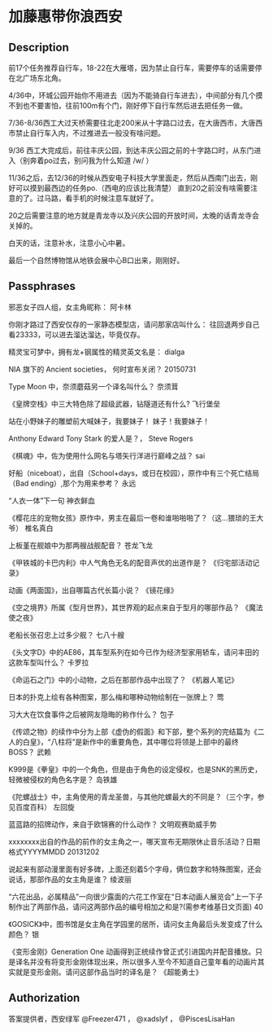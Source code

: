 # 加藤惠带你浪西安

##  Description

前17个任务推荐自行车，18-22在大雁塔，因为禁止自行车，需要停车的话需要停在北广场东北角。

4/36中，环城公园开始你不用进去（因为不能骑自行车进去），中间部分有几个摸不到也不要害怕，往前100m有个门，刚好停下自行车然后进去把任务一做。

7/36-8/36西工大过天桥需要往北走200米从十字路口过去，在大唐西市，大唐西市禁止自行车入内，不过推进去一般没有啥问题。

9/36 西工大完成后，前往丰庆公园，到达丰庆公园之前的十字路口时，从东门进入（别奔着po过去，别问我为什么知道 /w/ ）

11/36之后，去12/36的时候从西安电子科技大学里面走，然后从西南门出去，刚好可以摸到最西边的任务po.（西电的应该比我清楚）
直到20之前没有啥需要注意的了。过马路，看手机的时候注意车就好了。

20之后需要注意的地方就是青龙寺以及兴庆公园的开放时间，太晚的话青龙寺会关掉的。

白天的话，注意补水，注意小心中暑。

最后一个自然博物馆从地铁会展中心B口出来，刚刚好。

##  Passphrases

邪恶女子四人组，女主角昵称：
阿卡林

你刚才路过了西安仅存的一家静态模型店，请问那家店叫什么：
往回退两步自己看23333，可以进去溜达溜达，毕竟仅存。

精灵宝可梦中，拥有龙+钢属性的精灵英文名是：
dialga

NIA 旗下的 Ancient societies， 何时宣布关闭？
20150731

Type Moon 中，奈须蘑菇另一个译名叫什么？
奈须茸 

《皇牌空栈》中三大特色除了超级武器，钻隧道还有什么?
飞行堡垒

站在小野妹子的雕塑前大喊妹子，我要妹子！
妹子！我要妹子！

Anthony Edward Tony Stark 的爱人是？，
Steve Rogers

《棋魂》中，佐为使用什么网名与塔矢行洋进行巅峰之战？
sai

好船（niceboat），出自（School+days，或日在校园），原作中有三个死亡结局（Bad ending）,那个为用来参考？
永远

“人衣一体”下一句
神衣鲜血

《樱花庄的宠物女孩》原作中，男主在最后一卷和谁啪啪啪了？（这...猥琐的王大爷）
椎名真白

上板堇在舰娘中为那两艘战舰配音？
苍龙飞龙

《甲铁城的卡巴内利》中人气角色无名的配音声优的出道作是？
《归宅部活动记录》

动画《两面国》，出自哪篇古代长篇小说？
《镜花缘》

《空之境界》所属《型月世界》，其世界观的起点来自于型月的哪部作品？
《魔法使之夜》

老船长张召忠上过多少舰？
七八十艘

《头文字D》中的AE86，其车型系列在如今已作为经济型家用轿车，请问丰田的这款车型叫什么？
卡罗拉

《命运石之门》中的小动物，之后在那部作品中出现了？
《机器人笔记》

日本的扑克上绘有各种图案，那么梅和哪种动物绘制在一张牌上？
莺

习大大在饮食事件之后被网友隐晦的称作什么？
包子

《传颂之物》的续作中分为上部《虚伪的假面》和下部，整个系列的完结篇为《二人的白皇》，“八柱将”是新作中的重要角色，其中哪位将领是上部中的最终BOSS？
武赖

K999是《拳皇》中的一个角色，但是由于角色的设定侵权，也是SNK的黑历史，轻微被侵权的角色名字是？
岛铁雄

《陀螺战士》中，主角使用的青龙圣兽，与其他陀螺最大的不同是？（三个字，参见百度百科）
左回旋

蓝蓝路的招牌动作，来自于欧锦赛的什么动作？
文明观赛助威手势

xxxxxxxx出自的作品的前作的女主角之一，哪天宣布无期限休止音乐活动？日期格式YYYYMMDD
20131202

说起来有部动漫里面有好多碑，上面还刻着5个字母，俩位数字和特殊图案，还会说话，那部作品的女主角是谁？
绫波丽

“六花出品，必属精品”一向很少露面的六花工作室在“日本动画人展览会”上一下子制作出了两部作品，请问这两部作品的编号相加之和是?(需参考维基日文页面)
40

《GOSICK》中，图书馆是女主角在学园里的居所，请问女主角最后头发变成了什么颜色？
银

《变形金刚》Generation One 动画得到正统续作曾正式引进国内并配音播放。只是译名并没有将变形金刚体现出来，所以很多人至今不知道自己童年看的动画片其实就是变形金刚。请问这部作品当时的译名是？
《超能勇士》

##  Authorization

答案提供者，西安绿军 @Freezer471 ， @xadslyf ， @PiscesLisaHan 
